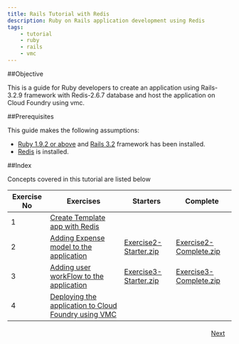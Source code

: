 ```yaml
---
title: Rails Tutorial with Redis
description: Ruby on Rails application development using Redis
tags:
    - tutorial
    - ruby
    - rails
    - vmc
---
```


##Objective

This is a guide for Ruby developers to create an application using Rails-3.2.9 framework with Redis-2.6.7 database and host the application on Cloud Foundry using vmc.

##Prerequisites

This guide makes the following assumptions:

+ [Ruby 1.9.2 or above](https://rvm.io/rubies/installing/) and [Rails 3.2](https://github.com/rails/rails) framework has been installed.
+ [Redis](http://redis.io/download) is installed.


##Index

Concepts covered in this tutorial are listed below

<table class="spring-tutorial-index-table">
  <thead>
    <tr>
      <th>Exercise No</th>
      <th>Exercises</th>
      <th>Starters</th>
      <th>Complete</th>
    </tr>
  </thead>
  <tbody>
    <tr>
      <td>1</td>
      <td><a href='/ruby/rails-tutorial/redis/rails-new-template-with-redis.html'>Create Template app with Redis</a></td>
      <td></td>
      <td></td>
    </tr>
    <tr>
      <td>2</td>
      <td><a href='/ruby/rails-tutorial/redis/rails-redis-expense-model.html'>Adding Expense model to the application</a></td>
      <td><a href='/rails-code/expense-report-redis/Exercise2-starter.zip'>Exercise2-Starter.zip</a></td>
      <td><a href='/rails-code/expense-report-redis/Exercise2-complete.zip'>Exercise2-Complete.zip</a></td>
    </tr>
    <tr>
      <td>3</td>
      <td><a href='/ruby/rails-tutorial/postgres/rails-redis-expense-user-flow.html'>Adding user workFlow to the application</a></td>
      <td><a href='/rails-code/expense-report-redis/Exercise3-starter.zip'>Exercise3-Starter.zip</a></td>
      <td><a href='/rails-code/expense-report-redis/Exercise3-complete.zip'>Exercise3-Complete.zip</a></td>
    </tr>
    <tr>
      <td>4</td>
      <td><a href='/ruby/rails-tutorial/redis/rails-hosting-application-with-vmc.html'>Deploying the application to Cloud Foundry using VMC</a></td>
      <td></td>
      <td></td>
    </tr>
  </tbody>
</table>


<a class="button-plain" style="padding: 3px 15px; float: right" href="/ruby/rails-tutorial/redis/rails-new-template-with-redis.html">Next</a>
